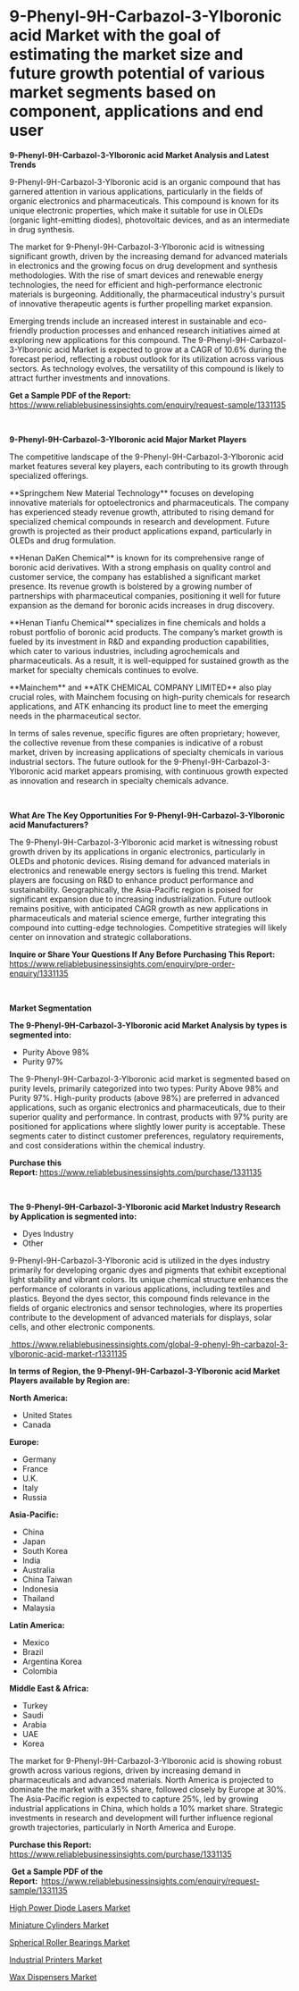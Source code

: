 <p><h1>9-Phenyl-9H-Carbazol-3-Ylboronic acid Market with the goal of estimating the market size and future growth potential of various market segments based on component, applications and end user</h1></p><p><strong>9-Phenyl-9H-Carbazol-3-Ylboronic acid Market Analysis and Latest Trends</strong></p>
<p><p>9-Phenyl-9H-Carbazol-3-Ylboronic acid is an organic compound that has garnered attention in various applications, particularly in the fields of organic electronics and pharmaceuticals. This compound is known for its unique electronic properties, which make it suitable for use in OLEDs (organic light-emitting diodes), photovoltaic devices, and as an intermediate in drug synthesis.</p><p>The market for 9-Phenyl-9H-Carbazol-3-Ylboronic acid is witnessing significant growth, driven by the increasing demand for advanced materials in electronics and the growing focus on drug development and synthesis methodologies. With the rise of smart devices and renewable energy technologies, the need for efficient and high-performance electronic materials is burgeoning. Additionally, the pharmaceutical industry's pursuit of innovative therapeutic agents is further propelling market expansion.</p><p>Emerging trends include an increased interest in sustainable and eco-friendly production processes and enhanced research initiatives aimed at exploring new applications for this compound. The 9-Phenyl-9H-Carbazol-3-Ylboronic acid Market is expected to grow at a CAGR of 10.6% during the forecast period, reflecting a robust outlook for its utilization across various sectors. As technology evolves, the versatility of this compound is likely to attract further investments and innovations.</p></p>
<p><strong>Get a Sample PDF of the Report:&nbsp;</strong> <a href="https://www.reliablebusinessinsights.com/enquiry/request-sample/1331135?utm_campaign=3116&utm_medium=2&utm_source=Github&utm_content=ia&utm_term=26032025&utm_id=9-phenyl-9h-carbazol-3-ylboronic-acid">https://www.reliablebusinessinsights.com/enquiry/request-sample/1331135</a></p>
<p>&nbsp;</p>
<p><strong>9-Phenyl-9H-Carbazol-3-Ylboronic acid Major Market Players</strong></p>
<p><p>The competitive landscape of the 9-Phenyl-9H-Carbazol-3-Ylboronic acid market features several key players, each contributing to its growth through specialized offerings.</p><p>**Springchem New Material Technology** focuses on developing innovative materials for optoelectronics and pharmaceuticals. The company has experienced steady revenue growth, attributed to rising demand for specialized chemical compounds in research and development. Future growth is projected as their product applications expand, particularly in OLEDs and drug formulation.</p><p>**Henan DaKen Chemical** is known for its comprehensive range of boronic acid derivatives. With a strong emphasis on quality control and customer service, the company has established a significant market presence. Its revenue growth is bolstered by a growing number of partnerships with pharmaceutical companies, positioning it well for future expansion as the demand for boronic acids increases in drug discovery.</p><p>**Henan Tianfu Chemical** specializes in fine chemicals and holds a robust portfolio of boronic acid products. The company’s market growth is fueled by its investment in R&D and expanding production capabilities, which cater to various industries, including agrochemicals and pharmaceuticals. As a result, it is well-equipped for sustained growth as the market for specialty chemicals continues to evolve.</p><p>**Mainchem** and **ATK CHEMICAL COMPANY LIMITED** also play crucial roles, with Mainchem focusing on high-purity chemicals for research applications, and ATK enhancing its product line to meet the emerging needs in the pharmaceutical sector. </p><p>In terms of sales revenue, specific figures are often proprietary; however, the collective revenue from these companies is indicative of a robust market, driven by increasing applications of specialty chemicals in various industrial sectors. The future outlook for the 9-Phenyl-9H-Carbazol-3-Ylboronic acid market appears promising, with continuous growth expected as innovation and research in specialty chemicals advance.</p></p>
<p>&nbsp;</p>
<p><strong>What Are The Key Opportunities For 9-Phenyl-9H-Carbazol-3-Ylboronic acid Manufacturers?</strong></p>
<p><p>The 9-Phenyl-9H-Carbazol-3-Ylboronic acid market is witnessing robust growth driven by its applications in organic electronics, particularly in OLEDs and photonic devices. Rising demand for advanced materials in electronics and renewable energy sectors is fueling this trend. Market players are focusing on R&D to enhance product performance and sustainability. Geographically, the Asia-Pacific region is poised for significant expansion due to increasing industrialization. Future outlook remains positive, with anticipated CAGR growth as new applications in pharmaceuticals and material science emerge, further integrating this compound into cutting-edge technologies. Competitive strategies will likely center on innovation and strategic collaborations.</p></p>
<p><strong>Inquire or Share Your Questions If Any Before Purchasing This Report:</strong> <a href="https://www.reliablebusinessinsights.com/enquiry/pre-order-enquiry/1331135?utm_campaign=3116&utm_medium=2&utm_source=Github&utm_content=ia&utm_term=26032025&utm_id=9-phenyl-9h-carbazol-3-ylboronic-acid">https://www.reliablebusinessinsights.com/enquiry/pre-order-enquiry/1331135</a></p>
<p>&nbsp;</p>
<p><strong>Market Segmentation</strong></p>
<p><strong>The 9-Phenyl-9H-Carbazol-3-Ylboronic acid Market Analysis by types is segmented into:</strong></p>
<p><ul><li>Purity Above 98%</li><li>Purity 97%</li></ul></p>
<p><p>The 9-Phenyl-9H-Carbazol-3-Ylboronic acid market is segmented based on purity levels, primarily categorized into two types: Purity Above 98% and Purity 97%. High-purity products (above 98%) are preferred in advanced applications, such as organic electronics and pharmaceuticals, due to their superior quality and performance. In contrast, products with 97% purity are positioned for applications where slightly lower purity is acceptable. These segments cater to distinct customer preferences, regulatory requirements, and cost considerations within the chemical industry.</p></p>
<p><strong>Purchase this Report:&nbsp;</strong><a href="https://www.reliablebusinessinsights.com/purchase/1331135?utm_campaign=3116&utm_medium=2&utm_source=Github&utm_content=ia&utm_term=26032025&utm_id=9-phenyl-9h-carbazol-3-ylboronic-acid">https://www.reliablebusinessinsights.com/purchase/1331135</a></p>
<p>&nbsp;</p>
<p><strong>The 9-Phenyl-9H-Carbazol-3-Ylboronic acid Market Industry Research by Application is segmented into:</strong></p>
<p><ul><li>Dyes Industry</li><li>Other</li></ul></p>
<p><p>9-Phenyl-9H-Carbazol-3-Ylboronic acid is utilized in the dyes industry primarily for developing organic dyes and pigments that exhibit exceptional light stability and vibrant colors. Its unique chemical structure enhances the performance of colorants in various applications, including textiles and plastics. Beyond the dyes sector, this compound finds relevance in the fields of organic electronics and sensor technologies, where its properties contribute to the development of advanced materials for displays, solar cells, and other electronic components.</p></p>
<p><a href="https://www.reliablebusinessinsights.com/global-9-phenyl-9h-carbazol-3-ylboronic-acid-market-r1331135?utm_campaign=3116&utm_medium=2&utm_source=Github&utm_content=ia&utm_term=26032025&utm_id=9-phenyl-9h-carbazol-3-ylboronic-acid">&nbsp;https://www.reliablebusinessinsights.com/global-9-phenyl-9h-carbazol-3-ylboronic-acid-market-r1331135</a></p>
<p><strong>In terms of Region, the 9-Phenyl-9H-Carbazol-3-Ylboronic acid Market Players available by Region are:</strong></p>
<p>
    <p> <strong> North America: </strong>
        <ul>
            <li>United States</li>
            <li>Canada</li>
        </ul>
        </p> 
    <p> <strong> Europe: </strong>
        <ul>
            <li>Germany</li>
            <li>France</li>
            <li>U.K.</li>
            <li>Italy</li>
            <li>Russia</li>
        </ul>
        </p> 
    <p> <strong> Asia-Pacific: </strong>
        <ul>
            <li>China</li>
            <li>Japan</li>
            <li>South Korea</li>
            <li>India</li>
            <li>Australia</li>
            <li>China Taiwan</li>
            <li>Indonesia</li>
            <li>Thailand</li>
            <li>Malaysia</li>
        </ul>
        </p> 
    <p> <strong> Latin America: </strong>
        <ul>
            <li>Mexico</li>
            <li>Brazil</li>
            <li>Argentina Korea</li>
            <li>Colombia</li>
        </ul>
        </p> 
    <p> <strong> Middle East & Africa: </strong>
        <ul>
            <li>Turkey</li>
            <li>Saudi</li>
            <li>Arabia</li>
            <li>UAE</li>
            <li>Korea</li>
        </ul>
    </p>
    </p>
<p><p>The market for 9-Phenyl-9H-Carbazol-3-Ylboronic acid is showing robust growth across various regions, driven by increasing demand in pharmaceuticals and advanced materials. North America is projected to dominate the market with a 35% share, followed closely by Europe at 30%. The Asia-Pacific region is expected to capture 25%, led by growing industrial applications in China, which holds a 10% market share. Strategic investments in research and development will further influence regional growth trajectories, particularly in North America and Europe.</p></p>
<p><strong>Purchase this Report: </strong><a href="https://www.reliablebusinessinsights.com/purchase/1331135?utm_campaign=3116&utm_medium=2&utm_source=Github&utm_content=ia&utm_term=26032025&utm_id=9-phenyl-9h-carbazol-3-ylboronic-acid">https://www.reliablebusinessinsights.com/purchase/1331135</a></p>
<p>&nbsp;<strong>Get a Sample PDF of the Report:&nbsp;&nbsp;</strong><a href="https://www.reliablebusinessinsights.com/enquiry/request-sample/1331135?utm_campaign=3116&utm_medium=2&utm_source=Github&utm_content=ia&utm_term=26032025&utm_id=9-phenyl-9h-carbazol-3-ylboronic-acid">https://www.reliablebusinessinsights.com/enquiry/request-sample/1331135</a></p>
<p><strong></strong></p>
<p><p><a href="https://www.linkedin.com/pulse/high-power-diode-lasers-market-analysis-product-segmentation-lmwjf?utm_campaign=3116&utm_medium=2&utm_source=Github&utm_content=ia&utm_term=26032025&utm_id=9-phenyl-9h-carbazol-3-ylboronic-acid">High Power Diode Lasers Market</a></p><p><a href="https://www.linkedin.com/pulse/growth-segmentation-66-cagr-forecast-miniature-cylinders-market-yb8wf?utm_campaign=3116&utm_medium=2&utm_source=Github&utm_content=ia&utm_term=26032025&utm_id=9-phenyl-9h-carbazol-3-ylboronic-acid">Miniature Cylinders Market</a></p><p><a href="https://www.linkedin.com/pulse/global-spherical-roller-bearings-143-cagr-forecast-2025--phkyf?utm_campaign=3116&utm_medium=2&utm_source=Github&utm_content=ia&utm_term=26032025&utm_id=9-phenyl-9h-carbazol-3-ylboronic-acid">Spherical Roller Bearings Market</a></p><p><a href="https://www.linkedin.com/pulse/examining-industrial-printers-market-manufacturing-segments-5fclf?utm_campaign=3116&utm_medium=2&utm_source=Github&utm_content=ia&utm_term=26032025&utm_id=9-phenyl-9h-carbazol-3-ylboronic-acid">Industrial Printers Market</a></p><p><a href="https://www.linkedin.com/pulse/wax-dispensers-market-analysis-report-2025-2032-cagr-113-ezgrf?utm_campaign=3116&utm_medium=2&utm_source=Github&utm_content=ia&utm_term=26032025&utm_id=9-phenyl-9h-carbazol-3-ylboronic-acid">Wax Dispensers Market</a></p></p>